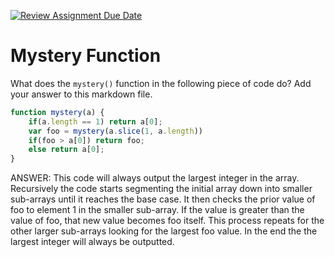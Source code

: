 [![Review Assignment Due Date](https://classroom.github.com/assets/deadline-readme-button-24ddc0f5d75046c5622901739e7c5dd533143b0c8e959d652212380cedb1ea36.svg)](https://classroom.github.com/a/GDPVb20V)
# Mystery Function

What does the `mystery()` function in the following piece of code do? Add your
answer to this markdown file.

```javascript
function mystery(a) {
    if(a.length == 1) return a[0];
    var foo = mystery(a.slice(1, a.length))
    if(foo > a[0]) return foo;
    else return a[0];
}
```

ANSWER:
This code will always output the largest integer in the array.
Recursively the code starts segmenting the initial array down into smaller sub-arrays until it reaches the base case.
It then checks the prior value of foo to element 1 in the smaller sub-array.
If the value is greater than the value of foo, that new value becomes foo itself.
This process repeats for the other larger sub-arrays looking for the largest foo value.
In the end the the largest integer will always be outputted.
